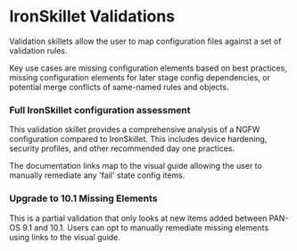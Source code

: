# IronSkillet Validations

Validation skillets allow the user to map configuration files against
a set of validation rules.

Key use cases are missing configuration elements based on best practices,
missing configuration elements for later stage config dependencies, or
potential merge conflicts of same-named rules and objects.

### Full IronSkillet configuration assessment

This validation skillet provides a comprehensive analysis of a NGFW configuration
compared to IronSkillet. This includes device hardening, security profiles,
and other recommended day one practices.

The documentation links map to the visual guide allowing the user to manually
remediate any 'fail' state config items.

### Upgrade to 10.1 Missing Elements

This is a partial validation that only looks at new items added between
PAN-OS 9.1 and 10.1. Users can opt to manually remediate missing
elements using links to the visual guide.

